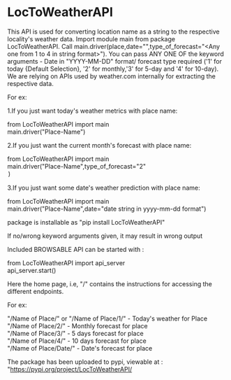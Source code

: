 # LocToWeatherAPI

This API is used for converting location name as a string to the respective locality's weather data. Import module main from package LocToWeatherAPI. Call main.driver(place,date="<date in string format>",type_of_forecast="<Any one from 1 to 4 in string format>"). You can pass ANY ONE OF the keyword arguments - Date in "YYYY-MM-DD" format/ forecast type required ('1' for today {Default Selection}, '2' for monthly,'3' for 5-day and '4' for 10-day). We are relying on APIs used by weather.com internally for extracting the respective data.

For ex:<br/>

1.If you just want today's weather metrics with place name: <br/>

from LocToWeatherAPI import main<br/>
main.driver("Place-Name")<br/>

2.If you just want the current month's forecast with place name: <br/>

from LocToWeatherAPI import main<br/>
main.driver("Place-Name",type_of_forecast="2"<option for monthly data>)<br/>

3.If you just want some date's weather prediction with place name: <br/>

from LocToWeatherAPI import main<br/>
main.driver("Place-Name",date="date string in yyyy-mm-dd format")<br/>

package is installable as "pip install LocToWeatherAPI"<br/>

If no/wrong keyword arguments given, it may result in wrong output<br/>

Included BROWSABLE API can be started with :<br/>

from LocToWeatherAPI import api_server<br/>
api_server.start()<br/>

Here the home page, i.e, "/" contains the instructions for accessing the different endpoints.<br/>

For ex:<br/>

"/Name of Place/" or "/Name of Place/1/" - Today's weather for Place<br/>
"/Name of Place/2/" - Monthly forecast for place<br/>
"/Name of Place/3/" - 5 days forecast for place<br/>
"/Name of Place/4/" - 10 days forecast for place<br/>
"/Name of Place/Date/" - Date's forecast for place<br/>

The package has been uploaded to pypi, viewable at : "https://pypi.org/project/LocToWeatherAPI/
